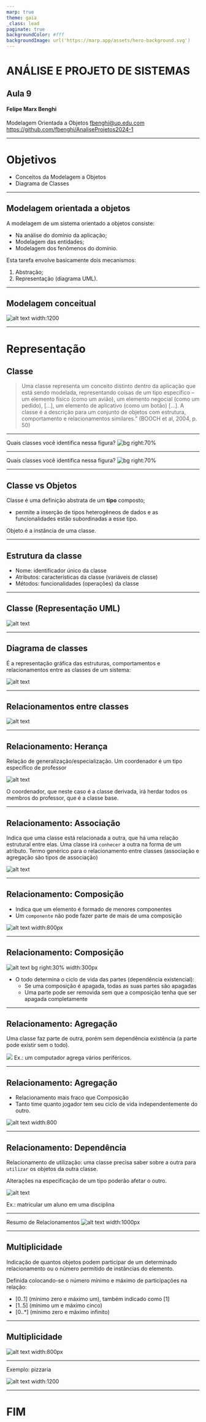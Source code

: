 ```yaml
---
marp: true
theme: gaia
_class: lead
paginate: true
backgroundColor: #fff
backgroundImage: url('https://marp.app/assets/hero-background.svg')
---
```


# ANÁLISE E PROJETO DE SISTEMAS
## Aula 9
#### Felipe Marx Benghi
Modelagem Orientada a Objetos
fbenghi@up.edu.com
https://github.com/fbenghi/AnaliseProjetos2024-1

---

# Objetivos
* Conceitos da Modelagem a Objetos
* Diagrama de Classes

---
## Modelagem orientada a objetos
A modelagem de um sistema orientado a objetos consiste:
* Na análise do domínio da aplicação;
* Modelagem das entidades;
* Modelagem dos fenômenos do domínio.

Esta tarefa envolve basicamente dois mecanismos:
1. Abstração;
1. Representação (diagrama UML).

---
## Modelagem conceitual
![alt text width:1200](_img/image-14.png)




---
# Representação
## Classe
> Uma classe representa um conceito distinto dentro da aplicação que está sendo modelada, representando coisas de um tipo específico – um elemento físico (como um avião), um elemento negocial (como um pedido), [...], um elemento de aplicativo (como um botão) [...]. A classe é a descrição para um conjunto de objetos com estrutura, comportamento e relacionamentos similares.”
(BOOCH et al, 2004, p. 50)

---
Quais classes você identifica nessa figura?
![bg right:70% ](_img/image-17.png)

---
Quais classes você identifica nessa figura?
![bg right:70% ](_img/image-18.png)


---
## Classe vs Objetos

Classe é uma definição abstrata de um **tipo** composto;
* permite a inserção de tipos heterogêneos de dados e as funcionalidades estão subordinadas a esse tipo.

Objeto é a instância de uma classe.

---
## Estrutura da classe
* Nome: identificador único da classe
* Atributos: características da classe (variáveis de classe)
* Métodos: funcionalidades (operações) da classe

---
## Classe (Representação UML)

![alt text](_img/image-1.png)

---
## Diagrama de classes
É a representação gráfica das estruturas, comportamentos e relacionamentos entre as classes de um sistema:


![alt text](_img/image-2.png)

---
## Relacionamentos entre classes

![alt text](_img/image-3.png)

---
## Relacionamento: Herança
Relação de generalização/especialização.
Um coordenador é um tipo específico de professor

![alt text](_img/image-4.png)

O coordenador, que neste caso é a classe derivada, irá herdar todos os membros do professor, que é a classe base.

---
## Relacionamento: Associação
Indica que uma classe está relacionada a outra, que há uma relação estrutural entre elas.
Uma classe irá `conhecer` a outra na forma de um atributo.
Termo genérico para o relacionamento entre classes (associação e agregação são tipos de associação)

![alt text](_img/image-5.png)

---
## Relacionamento: Composição

* Indica que um elemento é formado de menores componentes
* Um `componente` não pode fazer parte de mais de uma composição

![alt text width:800px](_img/image-19.png)

---
## Relacionamento: Composição

![alt text bg right:30% width:300px](_img/image-20.png)

* O todo determina o ciclo de vida das partes (dependência existencial):
    * Se uma composição é apagada, todas as suas partes são apagadas
    * Uma parte pode ser removida sem que a composição tenha que ser apagada completamente

---
## Relacionamento: Agregação
Uma classe faz parte de outra, porém sem dependência existência (a parte pode existir sem o todo). 


![](_img/image-7.png)
Ex.: um computador agrega vários periféricos.


---
## Relacionamento: Agregação
* Relacionamento mais fraco que Composição
* Tanto time quanto jogador tem seu ciclo de vida independentemente do outro.

![alt text width:800](_img/image-21.png)




---
## Relacionamento: Dependência
Relacionamento de utilização: uma classe precisa saber sobre a outra para `utilizar` os objetos da outra classe.

Alterações na especificação de um tipo poderão afetar o outro. 

![alt text](_img/image-6.png)

Ex.: matricular um aluno em uma disciplina

---
Resumo de Relacionamentos
![alt text width:1000px](_img/image-23.png)

---
## Multiplicidade
Indicação de quantos objetos podem participar de um determinado relacionamento ou o número permitido de instâncias do elemento.

Definida colocando-se o número mínimo e máximo de participações na relação:
* [0..1] (mínimo zero e máximo um), também indicado como [1]
* [1..5] (mínimo um e máximo cinco)
* [0..*] (mínimo zero e máximo infinito)

---
## Multiplicidade
![alt text width:800px](_img/image-16.png)


---
Exemplo: pizzaria

![alt text width:1200](_img/image-9.png)

---

# FIM